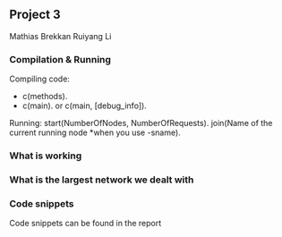 ## Project 3

Mathias Brekkan
Ruiyang Li

### Compilation & Running

Compiling code:
- c(methods).
- c(main). or c(main, [debug_info]).

Running:
start(NumberOfNodes, NumberOfRequests).
join(Name of the current running node *when you use -sname).

### What is working

### What is the largest network we dealt with

### Code snippets
Code snippets can be found in the report